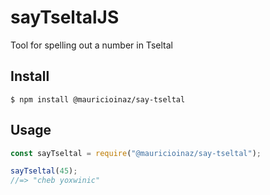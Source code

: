 # sayTseltalJS
Tool for spelling out a number in Tseltal

## Install
```
$ npm install @mauricioinaz/say-tseltal
```

## Usage
```js
const sayTseltal = require("@mauricioinaz/say-tseltal");

sayTseltal(45);
//=> "cheb yoxwinic"
```
